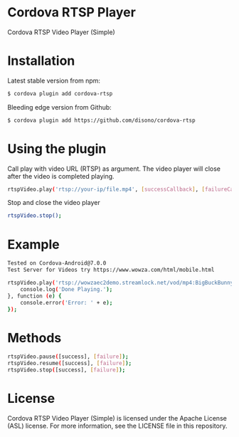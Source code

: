 # Cordova RTSP Player
Cordova RTSP Video Player (Simple)

# Installation
Latest stable version from npm:
```sh
$ cordova plugin add cordova-rtsp
```
Bleeding edge version from Github:
```sh
$ cordova plugin add https://github.com/disono/cordova-rtsp
```

# Using the plugin
Call play with video URL (RTSP) as argument. The video player will close after the video is completed playing.
```sh
rtspVideo.play('rtsp://your-ip/file.mp4', [successCallback], [failureCallback]);
```
Stop and close the video player
```sh
rtspVideo.stop();
```

# Example
```sh
Tested on Cordova-Android@7.0.0
Test Server for Videos try https://www.wowza.com/html/mobile.html

rtspVideo.play('rtsp://wowzaec2demo.streamlock.net/vod/mp4:BigBuckBunny_115k.mov', function () {
    console.log('Done Playing.');
}, function (e) {
    console.error('Error: ' + e);
});
```

# Methods
```sh
rtspVideo.pause([success], [failure]);
rtspVideo.resume([success], [failure]);
rtspVideo.stop([success], [failure]);
```

# License
Cordova RTSP Video Player (Simple) is licensed under the Apache License (ASL) license. For more information, see the LICENSE file in this repository.